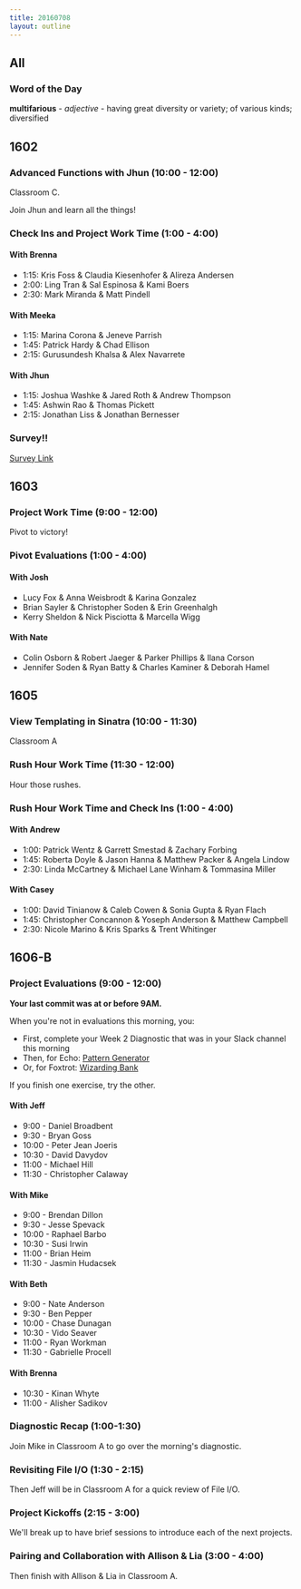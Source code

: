 ```yaml
---
title: 20160708
layout: outline
---
```


## All

### Word of the Day

**multifarious** - _adjective_ - having great diversity or variety; of various
kinds; diversified


## 1602

### Advanced Functions with Jhun (10:00 - 12:00)

Classroom C.

Join Jhun and learn all the things!

### Check Ins and Project Work Time (1:00 - 4:00)

#### With Brenna

- 1:15: Kris Foss & Claudia Kiesenhofer & Alireza Andersen
- 2:00: Ling Tran & Sal Espinosa & Kami Boers
- 2:30: Mark Miranda & Matt Pindell

#### With Meeka

- 1:15: Marina Corona & Jeneve Parrish
- 1:45: Patrick Hardy & Chad Ellison
- 2:15: Gurusundesh Khalsa & Alex Navarrete

#### With Jhun

- 1:15: Joshua Washke & Jared Roth & Andrew Thompson
- 1:45: Ashwin Rao & Thomas Pickett
- 2:15: Jonathan Liss & Jonathan Bernesser

### Survey!!

[Survey Link](http://goo.gl/forms/ApHCIplWM3V0Knd03)

## 1603

### Project Work Time (9:00 - 12:00)

Pivot to victory!

### Pivot Evaluations (1:00 - 4:00)

#### With Josh

- Lucy Fox & Anna Weisbrodt & Karina Gonzalez
- Brian Sayler & Christopher Soden & Erin Greenhalgh
- Kerry Sheldon & Nick Pisciotta & Marcella Wigg

#### With Nate

- Colin Osborn & Robert Jaeger & Parker Phillips & Ilana Corson
- Jennifer Soden & Ryan Batty & Charles Kaminer & Deborah Hamel


## 1605

### View Templating in Sinatra (10:00 - 11:30)

Classroom A

### Rush Hour Work Time (11:30 - 12:00)

Hour those rushes.

### Rush Hour Work Time and Check Ins (1:00 - 4:00)

#### With Andrew

* 1:00: Patrick Wentz & Garrett Smestad & Zachary Forbing
* 1:45: Roberta Doyle & Jason Hanna & Matthew Packer & Angela Lindow
* 2:30: Linda McCartney & Michael Lane Winham & Tommasina Miller


#### With Casey

* 1:00: David Tinianow & Caleb Cowen & Sonia Gupta & Ryan Flach
* 1:45: Christopher Concannon & Yoseph Anderson & Matthew Campbell
* 2:30: Nicole Marino & Kris Sparks & Trent Whitinger


## 1606-B

### Project Evaluations (9:00 - 12:00)

**Your last commit was at or before 9AM.**

When you're not in evaluations this morning, you:

* First, complete your Week 2 Diagnostic that was in your Slack channel this morning
* Then, for Echo: [Pattern Generator](https://github.com/turingschool/challenges/blob/master/pattern_generator.markdown)
* Or, for Foxtrot: [Wizarding Bank](https://github.com/turingschool/challenges/blob/master/wizarding_bank.markdown)

If you finish one exercise, try the other.

#### With Jeff

* 9:00 - Daniel Broadbent
* 9:30 - Bryan Goss
* 10:00 - Peter Jean Joeris
* 10:30 - David Davydov
* 11:00 - Michael Hill
* 11:30 - Christopher Calaway

#### With Mike

* 9:00 - Brendan Dillon
* 9:30 - Jesse Spevack
* 10:00 - Raphael Barbo
* 10:30 - Susi Irwin
* 11:00 - Brian Heim
* 11:30 - Jasmin Hudacsek

#### With Beth

* 9:00 - Nate Anderson
* 9:30 - Ben Pepper
* 10:00 - Chase Dunagan
* 10:30 - Vido Seaver
* 11:00 - Ryan Workman
* 11:30 - Gabrielle Procell

#### With Brenna

* 10:30 - Kinan Whyte
* 11:00 - Alisher Sadikov

### Diagnostic Recap (1:00-1:30)

Join Mike in Classroom A to go over the morning's diagnostic.

### Revisiting File I/O (1:30 - 2:15)

Then Jeff will be in Classroom A for a quick review of File I/O.

### Project Kickoffs (2:15 - 3:00)

We'll break up to have brief sessions to introduce each of the next projects.

### Pairing and Collaboration with Allison & Lia (3:00 - 4:00)

Then finish with Allison & Lia in Classroom A.
